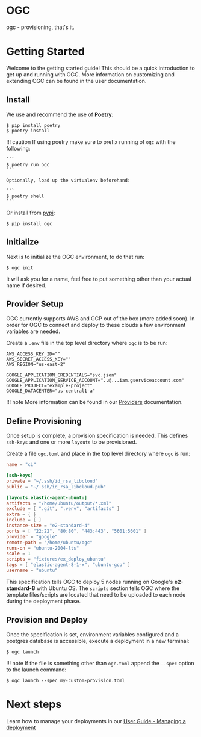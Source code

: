 # OGC

ogc - provisioning, that's it.

# Getting Started

Welcome to the getting started guide! This should be a quick introduction to get up and running with OGC. More information on customizing and extending OGC can be found in the user documentation.

## Install

We use and recommend the use of **[Poetry](https://python-poetry.org/)**:

```shell
$ pip install poetry
$ poetry install
```

!!! caution
    If using poetry make sure to prefix running of `ogc` with the following:

    ```
    $ poetry run ogc
    ```

    Optionally, load up the virtualenv beforehand:

    ```
    $ poetry shell
    ```

Or install from [pypi](https://pypi.org):

```
$ pip install ogc
```

## Initialize

Next is to initialize the OGC environment, to do that run:

```
$ ogc init
```

It will ask you for a name, feel free to put something other than your actual name if desired.

## Provider Setup

OGC currently supports AWS and GCP out of the box (more added soon). In order for OGC to connect and deploy to these clouds a few environment variables are needed. 

Create a `.env` file in the top level directory where `ogc` is to be run:

```
AWS_ACCESS_KEY_ID=""
AWS_SECRET_ACCESS_KEY=""
AWS_REGION="us-east-2"

GOOGLE_APPLICATION_CREDENTIALS="svc.json"
GOOGLE_APPLICATION_SERVICE_ACCOUNT="..@...iam.gserviceaccount.com"
GOOGLE_PROJECT="example-project"
GOOGLE_DATACENTER="us-central1-a"
```

!!! note
    More information can be found in our [Providers](user-guide/providers.md) documentation.

## Define Provisioning

Once setup is complete, a provision specification is needed. This defines `ssh-keys` and one or more `layouts` to be provisioned. 

Create a file `ogc.toml` and place in the top level directory where `ogc` is run:

```toml
name = "ci"

[ssh-keys]
private = "~/.ssh/id_rsa_libcloud"
public = "~/.ssh/id_rsa_libcloud.pub"

[layouts.elastic-agent-ubuntu]
artifacts = "/home/ubuntu/output/*.xml"
exclude = [ ".git", ".venv", "artifacts" ]
extra = { }
include = [ ]
instance-size = "e2-standard-4"
ports = [ "22:22", "80:80", "443:443", "5601:5601" ]
provider = "google"
remote-path = "/home/ubuntu/ogc"
runs-on = "ubuntu-2004-lts"
scale = 1
scripts = "fixtures/ex_deploy_ubuntu"
tags = [ "elastic-agent-8-1-x", "ubuntu-gcp" ]
username = "ubuntu"
```

This specification tells OGC to deploy 5 nodes running on Google's **e2-standard-8** with Ubuntu OS. 
The `scripts` section tells OGC where the template files/scripts are located that need to be uploaded to each node during the deployment phase.

## Provision and Deploy

Once the specification is set, environment variables configured and a postgres database is accessible, execute a deployment in a new terminal:

```shell
$ ogc launch
```

!!! note
    If the file is something other than `ogc.toml` append the `--spec` option to the launch command:

```shell
$ ogc launch --spec my-custom-provision.toml
```

# Next steps

Learn how to manage your deployments in our [User Guide - Managing a deployment](user-guide/managing-nodes.md)